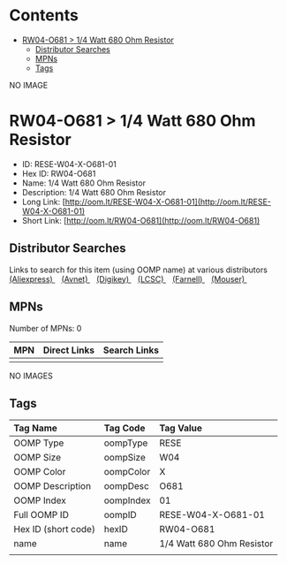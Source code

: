 



Contents
========

* [RW04-O681 > 1/4 Watt 680 Ohm Resistor](#rw04-o681--14-watt-680-ohm-resistor)
	* [Distributor Searches](#distributor-searches)
	* [MPNs](#mpns)
	* [Tags](#tags)
  
NO IMAGE  
# RW04-O681 > 1/4 Watt 680 Ohm Resistor

- ID: RESE-W04-X-O681-01
- Hex ID: RW04-O681
- Name: 1/4 Watt 680 Ohm Resistor
- Description: 1/4 Watt 680 Ohm Resistor
- Long Link: [http://oom.lt/RESE-W04-X-O681-01](http://oom.lt/RESE-W04-X-O681-01)
- Short Link: [http://oom.lt/RW04-O681](http://oom.lt/RW04-O681)

## Distributor Searches
  
Links to search for this item (using OOMP name) at various distributors  
[(Aliexpress) ](https://www.aliexpress.com/wholesale?SearchText=11171/4+Watt+680+Ohm+Resistor)&nbsp;&nbsp;&nbsp;[(Avnet) ](https://www.avnet.com/shop/us/search/1/4+Watt+680+Ohm+Resistor)&nbsp;&nbsp;&nbsp;[(Digikey) ](https://www.digikey.co.uk/en/products/result?s=1/4+Watt+680+Ohm+Resistor)&nbsp;&nbsp;&nbsp;[(LCSC) ](https://www.lcsc.com/search?q=1/4+Watt+680+Ohm+Resistor)&nbsp;&nbsp;&nbsp;[(Farnell) ](https://uk.farnell.com/search?st=1/4+Watt+680+Ohm+Resistor)&nbsp;&nbsp;&nbsp;[(Mouser) ](https://www.mouser.com/c/?q=1/4+Watt+680+Ohm+Resistor)&nbsp;&nbsp;&nbsp;
## MPNs
  
Number of MPNs: 0  

|MPN|Direct Links|Search Links|
| :--- | :--- | :--- |
||||
  
NO IMAGES  
## Tags
  

|Tag Name|Tag Code|Tag Value|
| :--- | :--- | :--- |
|OOMP Type|oompType|RESE|
|OOMP Size|oompSize|W04|
|OOMP Color|oompColor|X|
|OOMP Description|oompDesc|O681|
|OOMP Index|oompIndex|01|
|Full OOMP ID|oompID|RESE-W04-X-O681-01|
|Hex ID (short code)|hexID|RW04-O681|
|name|name|1/4 Watt 680 Ohm Resistor|
||||
